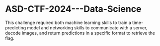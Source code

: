 # ASD-CTF-2024---Data-Science
This challenge required both machine learning skills to train a time-predicting model and networking skills to communicate with a server, decode images, and return predictions in a specific format to retrieve the flag.
